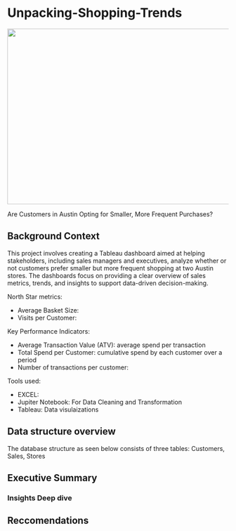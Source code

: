 # Unpacking-Shopping-Trends
<img src="https://github.com/user-attachments/assets/6ef90951-2a2a-4eb1-b9b4-204ff1c93abe" width="9000" height="400">


Are Customers in Austin Opting for Smaller, More Frequent Purchases?


## Background Context
This project involves creating a Tableau dashboard aimed at helping stakeholders, including sales managers and executives, analyze whether or not customers prefer smaller but more frequent shopping at two Austin stores. The dashboards focus on providing a clear overview of sales metrics, trends, and insights to support data-driven decision-making.

North Star metrics: 
* Average Basket Size:
* Visits per Customer:

Key Performance Indicators:
* Average Transaction Value (ATV): average spend per transaction
* Total Spend per Customer: cumulative spend by each customer over a period
* Number of transactions per customer: 


Tools used: 
* EXCEL: 
* Jupiter Notebook: For Data Cleaning and Transformation
* Tableau: Data visulaizations
  
## Data structure overview
The database structure as seen below consists of three tables: Customers, Sales, Stores
## Executive Summary

### Insights Deep dive

## Reccomendations

